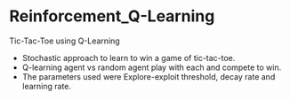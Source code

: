# Reinforcement_Q-Learning
Tic-Tac-Toe using Q-Learning

- Stochastic approach to learn to win a game of tic-tac-toe.
- Q-learning agent vs random agent play with each and compete to win.
- The parameters used were Explore-exploit threshold, decay rate and learning rate.
